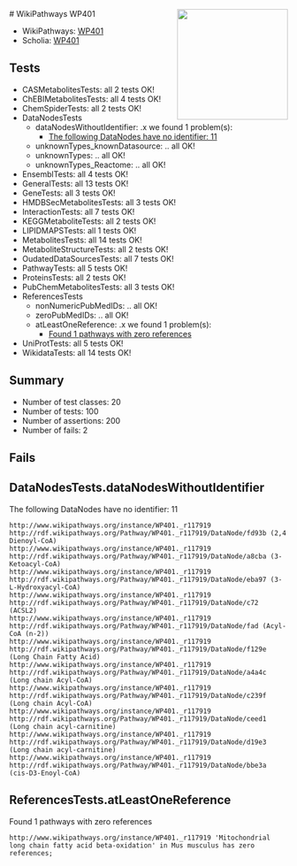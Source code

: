 <img style="float: right; width: 200px" src="https://upload.wikimedia.org/wikipedia/commons/thumb/8/83/Wplogo_with_text_500.png/640px-Wplogo_with_text_500.png" />
# WikiPathways WP401

* WikiPathways: [WP401](https://identifiers.org/wikipathways:WP401)
* Scholia: [WP401](https://scholia.toolforge.org/wikipathways/WP401)
## Tests
* CASMetabolitesTests: all 2 tests OK!
* ChEBIMetabolitesTests: all 4 tests OK!
* ChemSpiderTests: all 2 tests OK!
* DataNodesTests
    * dataNodesWithoutIdentifier: .x we found 1 problem(s):
        * [The following DataNodes have no identifier: 11](#8792c491)
    * unknownTypes_knownDatasource: .. all OK!
    * unknownTypes: .. all OK!
    * unknownTypes_Reactome: .. all OK!
* EnsemblTests: all 4 tests OK!
* GeneralTests: all 13 tests OK!
* GeneTests: all 3 tests OK!
* HMDBSecMetabolitesTests: all 3 tests OK!
* InteractionTests: all 7 tests OK!
* KEGGMetaboliteTests: all 2 tests OK!
* LIPIDMAPSTests: all 1 tests OK!
* MetabolitesTests: all 14 tests OK!
* MetaboliteStructureTests: all 2 tests OK!
* OudatedDataSourcesTests: all 7 tests OK!
* PathwayTests: all 5 tests OK!
* ProteinsTests: all 2 tests OK!
* PubChemMetabolitesTests: all 3 tests OK!
* ReferencesTests
    * nonNumericPubMedIDs: .. all OK!
    * zeroPubMedIDs: .. all OK!
    * atLeastOneReference: .x we found 1 problem(s):
        * [Found 1 pathways with zero references](#35eb778e)
* UniProtTests: all 5 tests OK!
* WikidataTests: all 14 tests OK!


## Summary

* Number of test classes: 20
* Number of tests: 100
* Number of assertions: 200
* Number of fails: 2

## Fails

<a name="8792c491" />

## DataNodesTests.dataNodesWithoutIdentifier

The following DataNodes have no identifier: 11
```
http://www.wikipathways.org/instance/WP401._r117919 http://rdf.wikipathways.org/Pathway/WP401._r117919/DataNode/fd93b (2,4 Dienoyl-CoA)
http://www.wikipathways.org/instance/WP401._r117919 http://rdf.wikipathways.org/Pathway/WP401._r117919/DataNode/a8cba (3-Ketoacyl-CoA)
http://www.wikipathways.org/instance/WP401._r117919 http://rdf.wikipathways.org/Pathway/WP401._r117919/DataNode/eba97 (3-L-Hydroxyacyl-CoA)
http://www.wikipathways.org/instance/WP401._r117919 http://rdf.wikipathways.org/Pathway/WP401._r117919/DataNode/c72 (ACSL2)
http://www.wikipathways.org/instance/WP401._r117919 http://rdf.wikipathways.org/Pathway/WP401._r117919/DataNode/fad (Acyl-CoA (n-2))
http://www.wikipathways.org/instance/WP401._r117919 http://rdf.wikipathways.org/Pathway/WP401._r117919/DataNode/f129e (Long Chain Fatty Acid)
http://www.wikipathways.org/instance/WP401._r117919 http://rdf.wikipathways.org/Pathway/WP401._r117919/DataNode/a4a4c (Long chain Acyl-CoA)
http://www.wikipathways.org/instance/WP401._r117919 http://rdf.wikipathways.org/Pathway/WP401._r117919/DataNode/c239f (Long chain Acyl-CoA)
http://www.wikipathways.org/instance/WP401._r117919 http://rdf.wikipathways.org/Pathway/WP401._r117919/DataNode/ceed1 (Long chain acyl-carnitine)
http://www.wikipathways.org/instance/WP401._r117919 http://rdf.wikipathways.org/Pathway/WP401._r117919/DataNode/d19e3 (Long chain acyl-carnitine)
http://www.wikipathways.org/instance/WP401._r117919 http://rdf.wikipathways.org/Pathway/WP401._r117919/DataNode/bbe3a (cis-D3-Enoyl-CoA)
```

<a name="35eb778e" />

## ReferencesTests.atLeastOneReference

Found 1 pathways with zero references
```
http://www.wikipathways.org/instance/WP401._r117919 'Mitochondrial long chain fatty acid beta-oxidation' in Mus musculus has zero references; 
```

